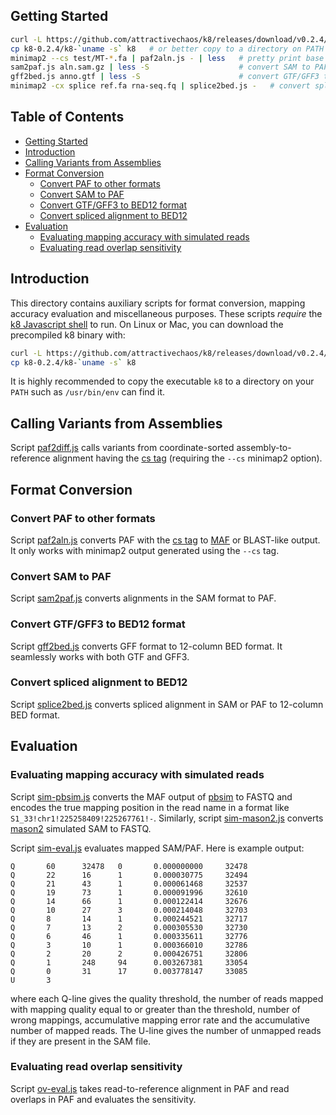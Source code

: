 ## <a name="started"></a>Getting Started
```sh
curl -L https://github.com/attractivechaos/k8/releases/download/v0.2.4/k8-0.2.4.tar.bz2 | tar -jxf -
cp k8-0.2.4/k8-`uname -s` k8   # or better copy to a directory on PATH
minimap2 --cs test/MT-*.fa | paf2aln.js - | less   # pretty print base alignment
sam2paf.js aln.sam.gz | less -S                    # convert SAM to PAF
gff2bed.js anno.gtf | less -S                      # convert GTF/GFF3 to BED12
minimap2 -cx splice ref.fa rna-seq.fq | splice2bed.js -   # convert splice aln to BED12
```

## Table of Contents

- [Getting Started](#started)
- [Introduction](#intro)
- [Calling Variants from Assemblies](#asmvar)
- [Format Conversion](#conv)
  - [Convert PAF to other formats](#paf2aln)
  - [Convert SAM to PAF](#sam2paf)
  - [Convert GTF/GFF3 to BED12 format](#gff2bed)
  - [Convert spliced alignment to BED12](#splice2bed)
- [Evaluation](#eval)
  - [Evaluating mapping accuracy with simulated reads](#mapeval)
  - [Evaluating read overlap sensitivity](#oveval)

## <a name="intro"></a>Introduction

This directory contains auxiliary scripts for format conversion, mapping
accuracy evaluation and miscellaneous purposes. These scripts *require*
the [k8 Javascript shell][k8] to run. On Linux or Mac, you can download
the precompiled k8 binary with:
```sh
curl -L https://github.com/attractivechaos/k8/releases/download/v0.2.4/k8-0.2.4.tar.bz2 | tar -jxf -
cp k8-0.2.4/k8-`uname -s` k8
```
It is highly recommended to copy the executable `k8` to a directory on your
`PATH` such as `/usr/bin/env` can find it.

## <a name="asmvar"></a>Calling Variants from Assemblies

Script [paf2diff.js](paf2diff.js) calls variants from coordinate-sorted
assembly-to-reference alignment having the [cs tag][cs] (requiring the `--cs`
minimap2 option).

## <a name="conv"></a>Format Conversion

### <a name="paf2aln"></a>Convert PAF to other formats

Script [paf2aln.js](paf2aln.js) converts PAF with the [cs tag][cs] to
[MAF][maf] or BLAST-like output. It only works with minimap2 output generated
using the `--cs` tag.

### <a name="sam2paf"></a>Convert SAM to PAF

Script [sam2paf.js](sam2paf.js) converts alignments in the SAM format to PAF.

### <a name="gff2bed"></a>Convert GTF/GFF3 to BED12 format

Script [gff2bed.js](gff2bed.js) converts GFF format to 12-column BED format. It
seamlessly works with both GTF and GFF3.

### <a name="splice2bed"></a>Convert spliced alignment to BED12

Script [splice2bed.js](splice2bed.js) converts spliced alignment in SAM or PAF
to 12-column BED format.

## <a name="eval"></a>Evaluation

### <a name="mapeval"></a>Evaluating mapping accuracy with simulated reads

Script [sim-pbsim.js](sim-pbsim.js) converts the MAF output of [pbsim][pbsim]
to FASTQ and encodes the true mapping position in the read name in a format like
`S1_33!chr1!225258409!225267761!-`. Similarly, script
[sim-mason2.js](sim-mason2.js) converts [mason2][mason2] simulated SAM to
FASTQ.

Script [sim-eval.js](sim-eval.js) evaluates mapped SAM/PAF. Here is example output:
```
Q       60      32478   0       0.000000000     32478
Q       22      16      1       0.000030775     32494
Q       21      43      1       0.000061468     32537
Q       19      73      1       0.000091996     32610
Q       14      66      1       0.000122414     32676
Q       10      27      3       0.000214048     32703
Q       8       14      1       0.000244521     32717
Q       7       13      2       0.000305530     32730
Q       6       46      1       0.000335611     32776
Q       3       10      1       0.000366010     32786
Q       2       20      2       0.000426751     32806
Q       1       248     94      0.003267381     33054
Q       0       31      17      0.003778147     33085
U       3
```
where each Q-line gives the quality threshold, the number of reads mapped with
mapping quality equal to or greater than the threshold, number of wrong
mappings, accumulative mapping error rate and the accumulative number of
mapped reads. The U-line gives the number of unmapped reads if they are present
in the SAM file.

### <a name="oveval"></a>Evaluating read overlap sensitivity

Script [ov-eval.js](ov-eval.js) takes read-to-reference alignment in PAF and
read overlaps in PAF and evaluates the sensitivity.

[cs]: https://github.com/lh3/minimap2#cs
[k8]: https://github.com/attractivechaos/k8
[maf]: https://genome.ucsc.edu/FAQ/FAQformat#format5
[pbsim]: https://github.com/pfaucon/PBSIM-PacBio-Simulator
[mason2]: https://github.com/seqan/seqan/tree/master/apps/mason2
